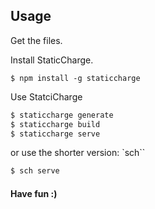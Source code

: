## Usage

Get the files.

Install StaticCharge.

```
$ npm install -g staticcharge
```

Use StatciCharge

```bash
$ staticcharge generate
$ staticcharge build
$ staticcharge serve
```

or use the shorter version: `sch``

```bash
$ sch serve
```

#### Have fun :)